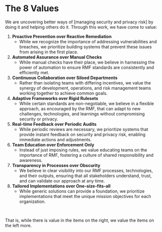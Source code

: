 # The 8 Values

We are uncovering better ways of [managing security and privacy risk] by doing it and helping others do it. Through this work, we have come to value:

1. **Proactive Prevention over Reactive Remediation**
    - While we recognize the importance of addressing vulnerabilities and breaches, we prioritize building systems that prevent these issues from arising in the first place.
3. **Automated Assurance over Manual Checks**
    - While manual checks have their place, we believe in harnessing the power of automation to ensure RMF standards are consistently and efficiently met.
4. **Continuous Collaboration over Siloed Departments**
    - Rather than isolating teams with differing incentives, we value the synergy of development, operations, and risk management teams working together to achieve common goals.
5. **Adaptive Frameworks over Rigid Rulesets**
    - While certain standards are non-negotiable, we believe in a flexible approach, as encouraged by the RMF, that can adapt to new challenges, technologies, and learnings without compromising security or privacy.
6. **Real-time Feedback over Periodic Audits**
    - While periodic reviews are necessary, we prioritize systems that provide instant feedback on security and privacy risk, enabling immediate actions and adjustments.
7. **Team Education over Enforcement Only**
    - Instead of just imposing rules, we value educating teams on the importance of RMF, fostering a culture of shared responsibility and awareness.
8. **Transparency in Processes over Obscurity**
    - We believe in clear visibility into our RMF processes, technologies, and their outputs, ensuring that all stakeholders understand, trust, and can validate our approach at any time.
9. **Tailored Implementations over One-size-fits-all**
    - While generic solutions can provide a foundation, we prioritize implementations that meet the unique mission objectives for each organization.

<br/>

That is, while there is value in the items on the right, we value the items on the left more.
